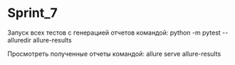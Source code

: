 # Sprint_7
Запуск всех тестов с генерацией отчетов командой: python -m pytest --alluredir allure-results

Просмотреть полученные отчеты командой: allure serve allure-results


